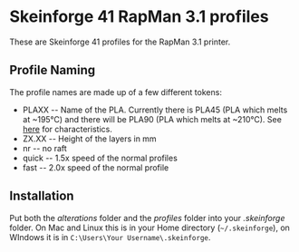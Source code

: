 Skeinforge 41 RapMan 3.1 profiles
=================================

These are Skeinforge 41 profiles for the RapMan 3.1 printer.

Profile Naming
--------------

The profile names are made up of a few different tokens:

* PLAXX -- Name of the PLA. Currently there is PLA45 (PLA which melts at ~195°C) and there will be PLA90 (PLA which melts at ~210°C). See [here](http://www.orbi-tech.de/shop/Plastic-Welding-Rod/PLA:::30_46.html "Orbi-Tech Webshop") for characteristics.
* ZX.XX -- Height of the layers in mm
* nr -- no raft
* quick -- 1.5x speed of the normal profiles
* fast -- 2.0x speed of the normal profile

Installation
------------

Put both the *alterations* folder and the *profiles* folder into your *.skeinforge* folder. On Mac and Linux this is in your Home directory (`~/.skeinforge`), on WIndows it is in `C:\Users\Your Username\.skeinforge`.